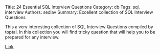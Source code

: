 Title: 24 Essential SQL Interview Questions
Category: db
Tags: sql, interview
Authors: sedlav
Summary: Excellent collection of SQL Interview Questions

This a very interesting collection of SQL Interview Questions compiled by toptal. In this collection you will find tricky question that will help you to be prepared for any interview.

[Link](https://www.toptal.com/sql/interview-questions)